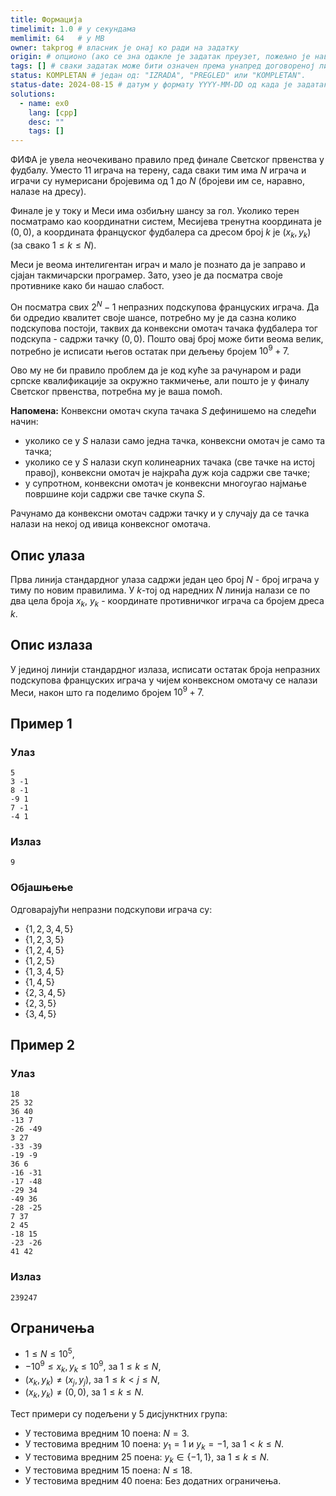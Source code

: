 ```yaml
---
title: Формација
timelimit: 1.0 # у секундама
memlimit: 64   # y MB
owner: takprog # власник је онај ко ради на задатку
origin: # опционо (ако се зна одакле је задатак преузет, пожељно је навести извор)
tags: [] # сваки задатак може бити означен према унапред договореној листи ознака
status: KOMPLETAN # један од: "IZRADA", "PREGLED" или "KOMPLETAN".
status-date: 2024-08-15 # датум у формату YYYY-MM-DD од када је задатак у наведеном статусу
solutions:
  - name: ex0
    lang: [cpp]
    desc: ""
    tags: []
---
```


ФИФА је увела неочекивано правило пред финале Светског првенства у фудбалу. Уместо $11$ играча на терену, сада сваки тим има $N$ играча и играчи су нумерисани бројевима од $1$ до $N$ (бројеви им се, наравно, налазе на дресу).

Финале је у току и Меси има озбиљну шансу за гол. Уколико терен посматрамо као координатни систем, Месијева тренутна координата је $(0, 0)$, а координата француског фудбалера са дресом број $k$ је $(x_k, y_k)$ (за свако $1 \leq k \leq N)$.

Меси је веома интелигентан играч и мало је познато да је заправо и сјајан такмичарски програмер. Зато, узео је да посматра своје противнике како би нашао слабост.

Он посматра свих $2^N - 1$ непразних подскупова француских играча. Да би одредио квалитет своје шансе, потребно му је да сазна колико подскупова постоји, таквих да конвексни омотач тачака фудбалера тог подскупа - садржи тачку $(0,0)$. Пошто овај број може бити веома велик, потребно је исписати његов остатак при дељењу бројем $10^9+7$.

Ово му не би правило проблем да је код куће за рачунаром и ради српске квалификације за окружно такмичење, али пошто је у финалу Светског првенства, потребна му је ваша помоћ.

**Напомена:** Конвексни омотач скупа тачака $S$ дефинишемо на следећи начин:

- уколико се у $S$ налази само једна тачка, конвексни омотач је само та тачка;
- уколико се у $S$ налази скуп колинеарних тачака (све тачке на истој правој), конвексни омотач је најкраћа дуж која садржи све тачке;
- у супротном, конвексни омотач је конвексни многоугао најмање површине који садржи све тачке скупа $S$.

Рачунамо да конвексни омотач садржи тачку и у случају да се тачка налази на некој од ивица конвексног омотача.

## Опис улаза
Прва линија стандардног улаза садржи један цео број $N$ - број играча у тиму по новим правилима.
У $k$-тој од наредних $N$ линија налази се по два цела броја $x_k$, $y_k$ - координате противничког играча са бројем дреса $k$.

## Опис излаза
У јединој линији стандардног излаза, исписати остатак броја непразних подскупова француских играча у чијем конвексном омотачу се налази Меси, након што га поделимо бројем $10^9+7$.

## Пример 1
### Улаз
```
5
3 -1
8 -1
-9 1
7 -1
-4 1
```

### Излаз
```
9
```

### Објашњење
Одговарајући непразни подскупови играча су: 

- $\{1, 2, 3, 4, 5\}$
- $\{1, 2, 3, 5\}$
- $\{1, 2, 4, 5\}$
- $\{1, 2, 5\}$
- $\{1, 3, 4, 5\}$
- $\{1, 4, 5\}$
- $\{2, 3, 4, 5\}$
- $\{2, 3, 5\}$
- $\{3, 4, 5\}$

## Пример 2

### Улаз
```
18
25 32
36 40
-13 7
-26 -49
3 27
-33 -39
-19 -9
36 6
-16 -31
-17 -48
-29 34
-49 36
-28 -25
7 37
2 45
-18 15
-23 -26
41 42
```

### Излаз
```
239247
```

## Ограничења

- $1 \leq N \leq 10^5$,
- $-10^9 \leq x_k, y_k \leq 10^9$, за $1 \leq k \leq N$,
- $(x_k, y_k) \neq (x_j, y_j)$, за $1 \leq k < j \leq N$,
- $(x_k, y_k) \neq (0, 0)$, за $1 \leq k \leq N$.

Тест примери су подељени у 5 дисјунктних група:

- У тестовима вредним 10 поена: $N = 3$.
- У тестовима вредним 10 поена: $y_1 = 1$ и $y_k = -1$, за $1 < k \leq N$.
- У тестовима вредним 25 поена: $y_k \in \{-1, 1\}$, за $1 \leq k \leq N$.
- У тестовима вредним 15 поена: $N \leq 18$.
- У тестовима вредним 40 поена: Без додатних ограничења.

